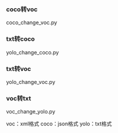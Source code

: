 ### coco转voc
coco_change_voc.py

### txt转coco
yolo_change_coco.py

### txt转voc
yolo_change_voc.py

### voc转txt
voc_change_yolo.py


voc：xml格式
coco：json格式
yolo：txt格式
